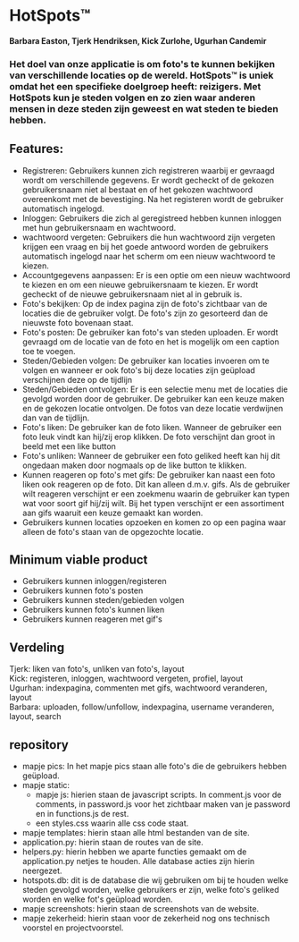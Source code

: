 # HotSpots™
#### Barbara Easton, Tjerk Hendriksen, Kick Zurlohe, Ugurhan Candemir

### Het doel van onze applicatie is om foto's te kunnen bekijken van verschillende locaties op de wereld. HotSpots™ is uniek omdat het een specifieke doelgroep heeft: reizigers. Met HotSpots kun je steden volgen en zo zien waar anderen mensen in deze steden zijn geweest en wat steden te bieden hebben.

## Features:
* Registreren: Gebruikers kunnen zich registreren waarbij er gevraagd wordt om verschillende gegevens. Er wordt gecheckt of de gekozen gebruikersnaam niet al bestaat en of het gekozen wachtwoord overeenkomt met de bevestiging. Na het registeren wordt de gebruiker automatisch ingelogd.
* Inloggen: Gebruikers die zich al geregistreed hebben kunnen inloggen met hun gebruikersnaam en wachtwoord.
* wachtwoord vergeten: Gebruikers die hun wachtwoord zijn vergeten krijgen een vraag en bij het goede antwoord worden de gebruikers automatisch ingelogd naar het scherm om een nieuw wachtwoord te kiezen.
* Accountgegevens aanpassen: Er is een optie om een nieuw wachtwoord te kiezen en om een nieuwe gebruikersnaam te kiezen. Er wordt gecheckt of de nieuwe gebruikersnaam niet al in gebruik is.
* Foto's bekijken: Op de index pagina zijn de foto's zichtbaar van de locaties die de gebruiker volgt. De foto's zijn zo gesorteerd dan de nieuwste foto bovenaan staat.
* Foto's posten: De gebruiker kan foto's van steden uploaden. Er wordt gevraagd om de locatie van de foto en het is mogelijk om een caption toe te voegen.
* Steden/Gebieden volgen: De gebruiker kan locaties invoeren om te volgen en wanneer er ook foto's bij deze locaties zijn geüpload verschijnen deze op de tijdlijn
* Steden/Gebieden ontvolgen: Er is een selectie menu met de locaties die gevolgd worden door de gebruiker. De gebruiker kan een keuze maken en de gekozen locatie ontvolgen. De fotos van deze locatie verdwijnen dan van de tijdlijn.
* Foto's liken: De gebruiker kan de foto liken. Wanneer de gebruiker een foto leuk vindt kan hij/zij erop klikken. De foto verschijnt dan groot in beeld met een like button
* Foto's unliken: Wanneer de gebruiker een foto geliked heeft kan hij dit ongedaan maken door nogmaals op de like button te klikken.
* Kunnen reageren op foto's met gifs: De gebruiker kan naast een foto liken ook reageren op de foto. Dit kan alleen d.m.v. gifs. Als de gebruiker wilt reageren verschijnt er een zoekmenu waarin de gebruiker kan typen wat voor soort gif hij/zij wilt. Bij het typen verschijnt er een assortiment aan gifs waaruit een keuze gemaakt kan worden.
* Gebruikers kunnen locaties opzoeken en komen zo op een pagina waar alleen de foto's staan van de opgezochte locatie.

## Minimum viable product
* Gebruikers kunnen inloggen/registeren
* Gebruikers kunnen foto's posten
* Gebruikers kunnen steden/gebieden volgen
* Gebruikers kunnen foto's kunnen liken
* Gebruikers kunnen reageren met gif's

## Verdeling
Tjerk: liken van foto's, unliken van foto's, layout<br/>
Kick: registeren, inloggen, wachtwoord vergeten, profiel, layout<br/>
Ugurhan: indexpagina, commenten met gifs, wachtwoord veranderen, layout<br/>
Barbara: uploaden, follow/unfollow, indexpagina, username veranderen, layout, search<br/>

## repository
* mapje pics: In het mapje pics staan alle foto's die de gebruikers hebben geüpload.
* mapje static:
    * mapje js: hierien staan de javascript scripts. In comment.js voor de comments, in password.js voor het zichtbaar maken van je password en in functions.js de rest.
    * een styles.css waarin alle css code staat.
* mapje templates: hierin staan alle html bestanden van de site.
* application.py: hierin staan de routes van de site.
* helpers.py: hierin hebben we aparte functies gemaakt om de application.py netjes te houden. Alle database acties zijn hierin neergezet.
* hotspots.db: dit is de database die wij gebruiken om bij te houden welke steden gevolgd worden, welke gebruikers er zijn, welke foto's geliked worden en welke fot's geüpload worden.
* mapje screenshots: hierin staan de screenshots van de website.
* mapje zekerheid: hierin staan voor de zekerheid nog ons technisch voorstel en projectvoorstel.